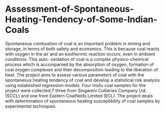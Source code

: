 # Assessment-of-Spontaneous-Heating-Tendency-of-Some-Indian-Coals
Spontaneous combustion of coal is an important problem in mining and storage, in terms of both safety and economics. This is because coal reacts with oxygen in the air and an exothermic reaction occurs, even in ambient conditions. This auto- oxidation of coal is a complex physico-chemical process which is accompanied by the absorption of oxygen, formation of coal oxygen complexes and their decomposition leading to the liberation of heat. The project aims to assess various parameters of coal with the spontaneous heating tendency of coal and develop a statistical risk analysis using established regression models. Four insitu coal samples for the project were collected:7 three from Singareni Collieries Company Ltd. (SCCL) and one from Eastern Coalfields Limited (ECL). The project deals with determination of spontaneous heating susceptibility of coal samples by experimental techniques. 
